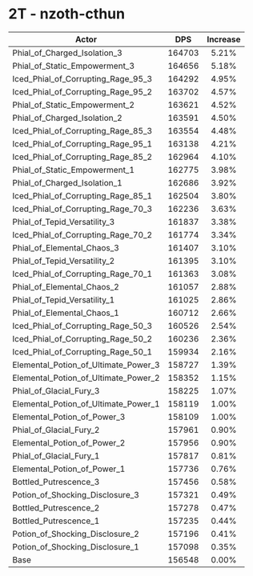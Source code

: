 # 2T - nzoth-cthun
| Actor | DPS | Increase |
|---|:---:|:---:|
|Phial_of_Charged_Isolation_3|164703|5.21%|
|Phial_of_Static_Empowerment_3|164656|5.18%|
|Iced_Phial_of_Corrupting_Rage_95_3|164292|4.95%|
|Iced_Phial_of_Corrupting_Rage_95_2|163702|4.57%|
|Phial_of_Static_Empowerment_2|163621|4.52%|
|Phial_of_Charged_Isolation_2|163591|4.50%|
|Iced_Phial_of_Corrupting_Rage_85_3|163554|4.48%|
|Iced_Phial_of_Corrupting_Rage_95_1|163138|4.21%|
|Iced_Phial_of_Corrupting_Rage_85_2|162964|4.10%|
|Phial_of_Static_Empowerment_1|162775|3.98%|
|Phial_of_Charged_Isolation_1|162686|3.92%|
|Iced_Phial_of_Corrupting_Rage_85_1|162504|3.80%|
|Iced_Phial_of_Corrupting_Rage_70_3|162236|3.63%|
|Phial_of_Tepid_Versatility_3|161837|3.38%|
|Iced_Phial_of_Corrupting_Rage_70_2|161774|3.34%|
|Phial_of_Elemental_Chaos_3|161407|3.10%|
|Phial_of_Tepid_Versatility_2|161395|3.10%|
|Iced_Phial_of_Corrupting_Rage_70_1|161363|3.08%|
|Phial_of_Elemental_Chaos_2|161057|2.88%|
|Phial_of_Tepid_Versatility_1|161025|2.86%|
|Phial_of_Elemental_Chaos_1|160712|2.66%|
|Iced_Phial_of_Corrupting_Rage_50_3|160526|2.54%|
|Iced_Phial_of_Corrupting_Rage_50_2|160236|2.36%|
|Iced_Phial_of_Corrupting_Rage_50_1|159934|2.16%|
|Elemental_Potion_of_Ultimate_Power_3|158727|1.39%|
|Elemental_Potion_of_Ultimate_Power_2|158352|1.15%|
|Phial_of_Glacial_Fury_3|158225|1.07%|
|Elemental_Potion_of_Ultimate_Power_1|158119|1.00%|
|Elemental_Potion_of_Power_3|158109|1.00%|
|Phial_of_Glacial_Fury_2|157961|0.90%|
|Elemental_Potion_of_Power_2|157956|0.90%|
|Phial_of_Glacial_Fury_1|157817|0.81%|
|Elemental_Potion_of_Power_1|157736|0.76%|
|Bottled_Putrescence_3|157456|0.58%|
|Potion_of_Shocking_Disclosure_3|157321|0.49%|
|Bottled_Putrescence_2|157278|0.47%|
|Bottled_Putrescence_1|157235|0.44%|
|Potion_of_Shocking_Disclosure_2|157196|0.41%|
|Potion_of_Shocking_Disclosure_1|157098|0.35%|
|Base|156548|0.00%|
